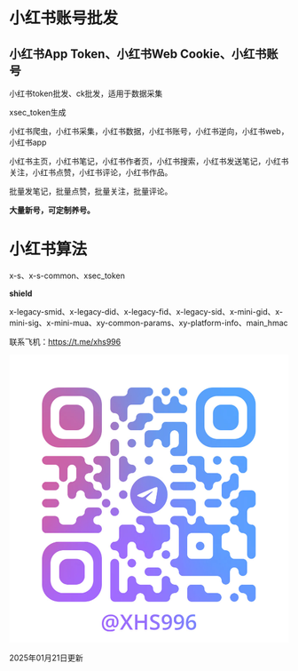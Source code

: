# 小红书账号批发

## 小红书App Token、小红书Web Cookie、小红书账号
小红书token批发、ck批发，适用于数据采集

xsec_token生成

小红书爬虫，小红书采集，小红书数据，小红书账号，小红书逆向，小红书web，小红书app

小红书主页，小红书笔记，小红书作者页，小红书搜索，小红书发送笔记，小红书关注，小红书点赞，小红书评论，小红书作品。

批量发笔记，批量点赞，批量关注，批量评论。

**大量新号，可定制养号。**

# 小红书算法

x-s、x-s-common、xsec_token

**shield**

x-legacy-smid、x-legacy-did、x-legacy-fid、x-legacy-sid、x-mini-gid、x-mini-sig、x-mini-mua、xy-common-params、xy-platform-info、main_hmac

联系飞机：https://t.me/xhs996

![tg](https://github.com/xhs996/xhs_spider/blob/main/tg.jpg)



2025年01月21日更新
